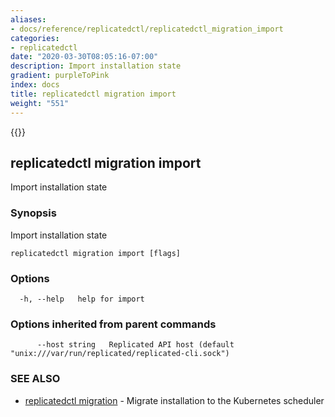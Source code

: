 ```yaml
---
aliases:
- docs/reference/replicatedctl/replicatedctl_migration_import
categories:
- replicatedctl
date: "2020-03-30T08:05:16-07:00"
description: Import installation state
gradient: purpleToPink
index: docs
title: replicatedctl migration import
weight: "551"
---
```


{{<legacynotice>}}

## replicatedctl migration import

Import installation state

### Synopsis

Import installation state

```
replicatedctl migration import [flags]
```

### Options

```
  -h, --help   help for import
```

### Options inherited from parent commands

```
      --host string   Replicated API host (default "unix:///var/run/replicated/replicated-cli.sock")
```

### SEE ALSO

* [replicatedctl migration](/api/replicatedctl/replicatedctl_migration/)	 - Migrate installation to the Kubernetes scheduler

